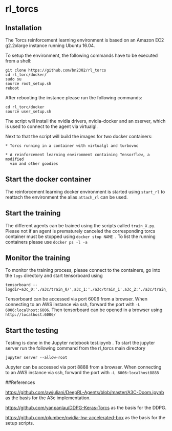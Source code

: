 # rl_torcs

## Installation

The Torcs reinforcement learning environment is based on an Amazon EC2 g2.2xlarge instance running Ubuntu 16.04. 

To setup the environment, the following commands have to be executed from a shell:

	git clone https://github.com/bn2302/rl_torcs
	cd rl_torc/docker/
	sudo su
	source root_setup.sh
	reboot

After rebooting the instance please run the following commands:

	cd rl_torc/docker
	source user_setup.sh

The script will install the nvidia drivers, nvidia-docker and an xserver, which
is used to connect to the agent via virtualgl.

Next to that the script will build the images for two docker containers:

    * Torcs running in a container with virtualgl and turbovnc
    
    * A reinforcement learning environment containing Tensorflow, a modified
      vim and other goodies

## Start the docker container
The reinforcement learning docker environment is started using `start_rl` to reattach the environment the alias `attach_rl` can be used.

## Start the training

The different agents can be trained using the scripts called  `train_X.py`.
Please not if an agent is prematurely canceled the corresponding torcs
container must be stopped using `docker stop NAME `. To list the running
containers please use  `docker ps -l -a`

## Monitor the training
To monitor the training process, please connect to the containers, go into the
`logs` directory and start tensorboard using 

	tensorboard --logdir=a3c_0:'./a3c/train_0/',a3c_1:'./a3c/train_1',a3c_2:'./a3c/train_2',a3c_3:'./a3c/train_3',a3c_4:'./a3c/train_4/',a3c_5:'./a3c/train_5',a3c_6:'./a3c/train_6',a3c_7:'./a3c/train_7',ddpg_0:'./ddpg_0',ddpg_1:'./ddpg_1',dddpg_ref:'./ddpg_ref',ddpg_2:'./ddpg_2/'

Tensorboard can be accessed via port 6006 from a browser. When connecting to an
AWS instance via ssh, forward the port with `-L 6006:localhost:6006`. Then tensorboard can be opened in a browser using `http://localhost:6006/`

## Start the testing
Testing is done in the Jupyter notebook test.ipynb .
To start the jupyter server run the following command from the rl_torcs main directory

	jupyter server --allow-root

Jupyter can be accessed via port 8888 from a browser. When connecting to an
AWS instance via ssh, forward the port with `-L 6006:localhost8888` 


##References

https://github.com/awjuliani/DeepRL-Agents/blob/master/A3C-Doom.ipynb as the basis for the A3c implementation.

https://github.com/yanpanlau/DDPG-Keras-Torcs as the basis for the DDPG.

https://github.com/plumbee/nvidia-hw-accelerated-box as the basis for the setup scripts.
